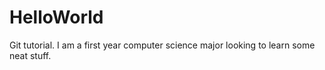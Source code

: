 # HelloWorld
Git tutorial.
I am a first year computer science major looking to learn some neat stuff.
